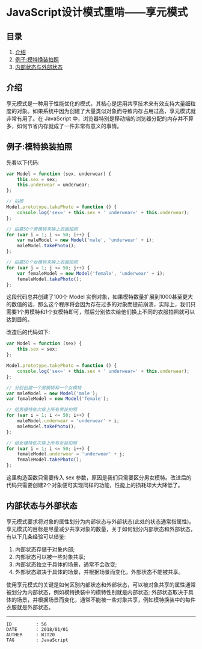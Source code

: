 
# JavaScript设计模式重啃——享元模式 #

## 目录 ##

1. [介绍](#href1)
2. [例子:模特换装拍照](#href2)
3. [内部状态与外部状态](#href3)

## <a name="href1">介绍</a> ##

享元模式是一种用于性能优化的模式，其核心是运用共享技术来有效支持大量细粒度的对象。如果系统中因为创建了大量类似对象而导致内存占用过高，享元模式就非常有用了。在 JavaScript 中，浏览器特别是移动端的浏览器分配的内存并不算多，如何节省内存就成了一件非常有意义的事情。

## <a name="href2">例子:模特换装拍照</a> ##

先看以下代码:

```js
var Model = function (sex, underwear) {
    this.sex = sex;
    this.underwear = underwear;
};

// 拍照
Model.prototype.takePhoto = function () {
    console.log('sex=' + this.sex + ' underwear=' + this.underwear);
};

// 招募50个男模特来换上衣服拍照
for (var i = 1; i <= 50; i++) {
    var maleModel = new Model('male', 'underwear' + i);
    maleModel.takePhoto();
};

// 招募50个女模特来换上衣服拍照
for (var j = 1; j <= 50; j++) {
    var femaleModel = new Model('female', 'underwear' + i);
    femaleModel.takePhoto();
};
```

这段代码总共创建了100个 Model 实例对象，如果模特数量扩展到1000甚至更大的数值的话，那么这个程序将会因为存在过多的对象而提前崩溃，实际上，我们只需要1个男模特和1个女模特即可，然后分别依次给他们换上不同的衣服拍照就可以达到目的。

改造后的代码如下:

```js
var Model = function (sex) {
    this.sex = sex;
};

Model.prototype.takePhoto = function () {
    console.log('sex=' + this.sex + ' underwear=' + this.underwear);
};

// 分别创建一个男模特和一个女模特
var maleModel = new Model('male');
var femaleModel = new Model('female');

// 给男模特依次穿上所有男装拍照
for (var i = 1; i <= 50; i++) {
    maleModel.underwear = 'underwear' + i;
    maleModel.takePhoto();
};

// 给女模特依次穿上所有女装拍照
for (var i = 1; i <= 50; i++) {
    femaleModel.underwear = 'underwear' + j;
    femaleModel.takePhoto();
};
```

这里构造函数只需要传入 sex 参数，原因是我们只需要区分男女模特。改进后的代码只需要创建2个对象便可实现同样的功能，性能上的损耗却大大降低了。

## <a name="href3">内部状态与外部状态</a> ##

享元模式要求将对象的属性划分为内部状态与外部状态(此处的状态通常指属性)。享元模式的目标是尽量减少共享对象的数量，关于如何划分内部状态和外部状态，有以下几条经验可以借鉴:

1. 内部状态存储于对象内部;
2. 内部状态可以被一些对象共享;
3. 内部状态独立于具体的场景，通常不会改变;
4. 外部状态取决于具体的场景，并根据场景而变化，外部状态不能被共享。

使用享元模式的关键是如何区别内部状态和外部状态，可以被对象共享的属性通常被划分为内部状态，例如模特换装中的模特性别就是内部状态; 外部状态取决于具体的场景，并根据场景而变化，通常不能被一些对象共享，例如模特换装中的每件衣服就是外部状态。

---

```
ID         : 56
DATE       : 2018/01/01
AUTHER     : WJT20
TAG        : JavaScript
```

